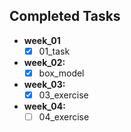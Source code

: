 ## Completed Tasks
- **week_01**
    - [x] 01_task
- **week_02:**
    - [x] box_model
- **week_03:**
    - [x] 03_exercise
- **week_04:**
    - [ ] 04_exercise